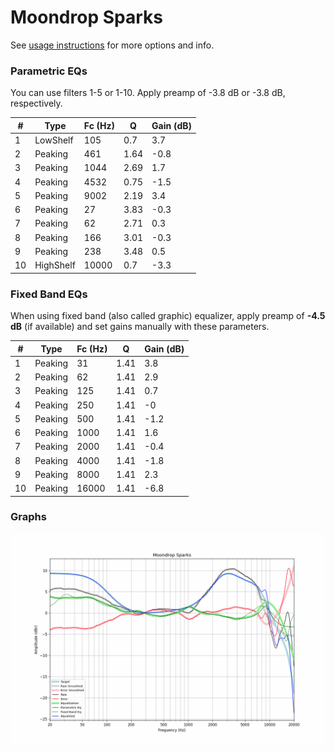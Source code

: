 # Moondrop Sparks
See [usage instructions](https://github.com/jaakkopasanen/AutoEq#usage) for more options and info.

### Parametric EQs
You can use filters 1-5 or 1-10. Apply preamp of -3.8 dB or -3.8 dB, respectively.

|   # | Type      |   Fc (Hz) |    Q |   Gain (dB) |
|-----|-----------|-----------|------|-------------|
|   1 | LowShelf  |       105 | 0.7  |         3.7 |
|   2 | Peaking   |       461 | 1.64 |        -0.8 |
|   3 | Peaking   |      1044 | 2.69 |         1.7 |
|   4 | Peaking   |      4532 | 0.75 |        -1.5 |
|   5 | Peaking   |      9002 | 2.19 |         3.4 |
|   6 | Peaking   |        27 | 3.83 |        -0.3 |
|   7 | Peaking   |        62 | 2.71 |         0.3 |
|   8 | Peaking   |       166 | 3.01 |        -0.3 |
|   9 | Peaking   |       238 | 3.48 |         0.5 |
|  10 | HighShelf |     10000 | 0.7  |        -3.3 |

### Fixed Band EQs
When using fixed band (also called graphic) equalizer, apply preamp of **-4.5 dB** (if available) and set gains manually with these parameters.

|   # | Type    |   Fc (Hz) |    Q |   Gain (dB) |
|-----|---------|-----------|------|-------------|
|   1 | Peaking |        31 | 1.41 |         3.8 |
|   2 | Peaking |        62 | 1.41 |         2.9 |
|   3 | Peaking |       125 | 1.41 |         0.7 |
|   4 | Peaking |       250 | 1.41 |        -0   |
|   5 | Peaking |       500 | 1.41 |        -1.2 |
|   6 | Peaking |      1000 | 1.41 |         1.6 |
|   7 | Peaking |      2000 | 1.41 |        -0.4 |
|   8 | Peaking |      4000 | 1.41 |        -1.8 |
|   9 | Peaking |      8000 | 1.41 |         2.3 |
|  10 | Peaking |     16000 | 1.41 |        -6.8 |

### Graphs
![](./Moondrop%20Sparks.png)
